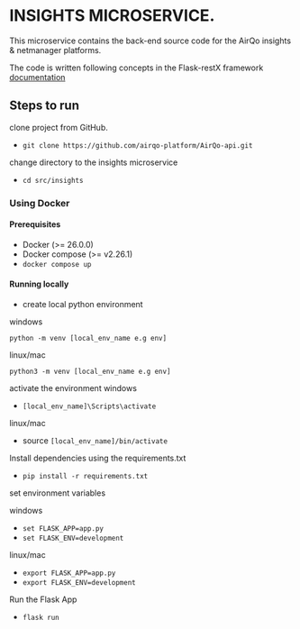 # INSIGHTS MICROSERVICE.

This microservice contains the back-end source code for the AirQo insights & netmanager platforms.

The code is written following concepts in the Flask-restX framework [documentation](https://flask-restx.readthedocs.io/en/latest/index.html)

## Steps to run

clone project from GitHub.

- `git clone https://github.com/airqo-platform/AirQo-api.git`

change directory to the insights microservice

- `cd src/insights`

### Using Docker

#### Prerequisites

- Docker (>= 26.0.0)
- Docker compose (>= v2.26.1)
- `docker compose up`

#### Running locally

- create local python environment

windows

`python -m venv [local_env_name e.g env]`

linux/mac

`python3 -m venv [local_env_name e.g env]`

activate the environment
windows

- `[local_env_name]\Scripts\activate`

linux/mac

- source `[local_env_name]/bin/activate`

Install dependencies using the requirements.txt

- `pip install -r requirements.txt`

set environment variables

windows

- `set FLASK_APP=app.py`
- `set FLASK_ENV=development`

linux/mac

- `export FLASK_APP=app.py`
- `export FLASK_ENV=development`

Run the Flask App

- `flask run`
